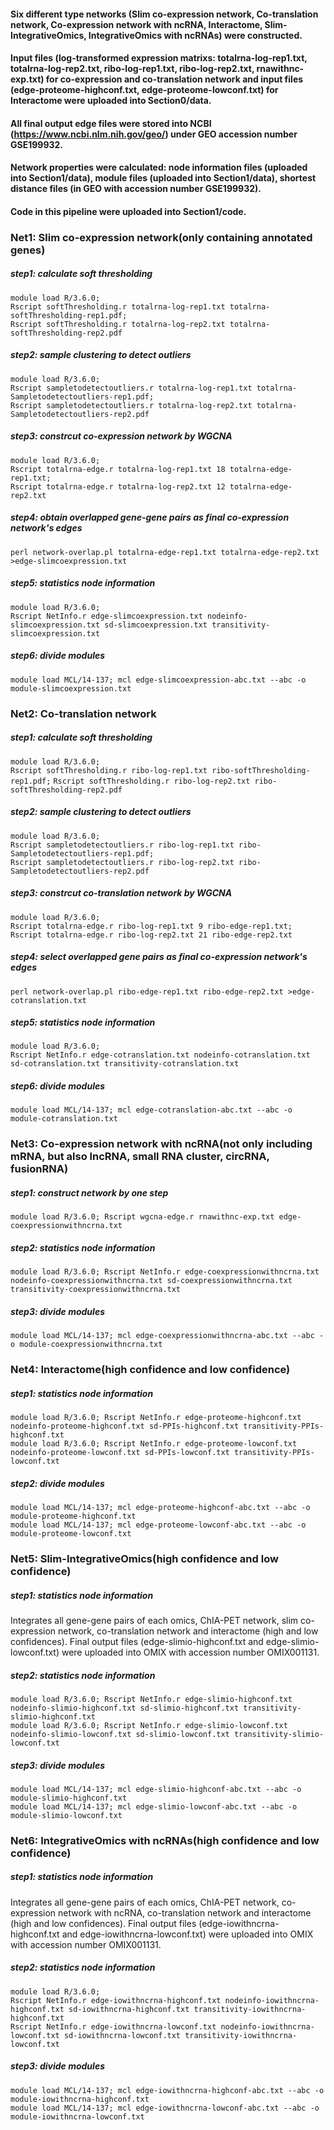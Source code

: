 #### Six different type networks (Slim co-expression network, Co-translation network, Co-expression network with ncRNA, Interactome, Slim-IntegrativeOmics, IntegrativeOmics with ncRNAs) were constructed.  
#### Input files (log-transformed expression matrixs: totalrna-log-rep1.txt, totalrna-log-rep2.txt, ribo-log-rep1.txt, ribo-log-rep2.txt, rnawithnc-exp.txt) for co-expression and co-translation network and input files (edge-proteome-highconf.txt, edge-proteome-lowconf.txt) for Interactome were uploaded into Section0/data. 
#### All final output edge files were stored into NCBI (https://www.ncbi.nlm.nih.gov/geo/) under GEO accession number GSE199932.  
#### Network properties were calculated: node information files (uploaded into Section1/data), module files (uploaded into Section1/data), shortest distance files (in GEO with accession number GSE199932).  
#### Code in this pipeline were uploaded into Section1/code.
### Net1: Slim co-expression network(only containing annotated genes)  
##### step1: calculate soft thresholding  
`module load R/3.6.0;`  
`Rscript softThresholding.r totalrna-log-rep1.txt totalrna-softThresholding-rep1.pdf;`  
`Rscript softThresholding.r totalrna-log-rep2.txt totalrna-softThresholding-rep2.pdf`    
##### step2: sample clustering to detect outliers
`module load R/3.6.0;`  
`Rscript sampletodetectoutliers.r totalrna-log-rep1.txt totalrna-Sampletodetectoutliers-rep1.pdf;`  
`Rscript sampletodetectoutliers.r totalrna-log-rep2.txt totalrna-Sampletodetectoutliers-rep2.pdf`  
##### step3: constrcut co-expression network by WGCNA
`module load R/3.6.0;`  
`Rscript totalrna-edge.r totalrna-log-rep1.txt 18 totalrna-edge-rep1.txt;`  
`Rscript totalrna-edge.r totalrna-log-rep2.txt 12 totalrna-edge-rep2.txt`  
##### step4: obtain overlapped gene-gene pairs as final co-expression network's edges  
`perl network-overlap.pl totalrna-edge-rep1.txt totalrna-edge-rep2.txt >edge-slimcoexpression.txt`   
##### step5: statistics node information
`module load R/3.6.0;`  
`Rscript NetInfo.r edge-slimcoexpression.txt nodeinfo-slimcoexpression.txt sd-slimcoexpression.txt transitivity-slimcoexpression.txt`
##### step6: divide modules
`module load MCL/14-137; mcl edge-slimcoexpression-abc.txt --abc -o module-slimcoexpression.txt`

### Net2: Co-translation network  
##### step1: calculate soft thresholding  
`module load R/3.6.0;`  
`Rscript softThresholding.r ribo-log-rep1.txt ribo-softThresholding-rep1.pdf;` 
`Rscript softThresholding.r ribo-log-rep2.txt ribo-softThresholding-rep2.pdf`  

##### step2: sample clustering to detect outliers
`module load R/3.6.0;`  
`Rscript sampletodetectoutliers.r ribo-log-rep1.txt ribo-Sampletodetectoutliers-rep1.pdf;`  
`Rscript sampletodetectoutliers.r ribo-log-rep2.txt ribo-Sampletodetectoutliers-rep2.pdf`  

##### step3: constrcut co-translation network by WGCNA
`module load R/3.6.0;`  
`Rscript totalrna-edge.r ribo-log-rep1.txt 9 ribo-edge-rep1.txt;`  
`Rscript totalrna-edge.r ribo-log-rep2.txt 21 ribo-edge-rep2.txt` 

##### step4: select overlapped gene pairs as final co-expression network's edges  
`perl network-overlap.pl ribo-edge-rep1.txt ribo-edge-rep2.txt >edge-cotranslation.txt`   
##### step5: statistics node information
`module load R/3.6.0;`  
`Rscript NetInfo.r edge-cotranslation.txt nodeinfo-cotranslation.txt sd-cotranslation.txt transitivity-cotranslation.txt` 
##### step6: divide modules
`module load MCL/14-137; mcl edge-cotranslation-abc.txt --abc -o module-cotranslation.txt`

### Net3: Co-expression network with ncRNA(not only including mRNA, but also lncRNA, small RNA cluster, circRNA, fusionRNA) 
##### step1: construct network by one step
`module load R/3.6.0; Rscript wgcna-edge.r rnawithnc-exp.txt edge-coexpressionwithncrna.txt`  
##### step2: statistics node information
`module load R/3.6.0; Rscript NetInfo.r edge-coexpressionwithncrna.txt nodeinfo-coexpressionwithncrna.txt sd-coexpressionwithncrna.txt transitivity-coexpressionwithncrna.txt`
##### step3: divide modules
`module load MCL/14-137; mcl edge-coexpressionwithncrna-abc.txt --abc -o module-coexpressionwithncrna.txt`

### Net4: Interactome(high confidence and low confidence)  
##### step1: statistics node information
`module load R/3.6.0; Rscript NetInfo.r edge-proteome-highconf.txt nodeinfo-proteome-highconf.txt sd-PPIs-highconf.txt transitivity-PPIs-highconf.txt`  
`module load R/3.6.0; Rscript NetInfo.r edge-proteome-lowconf.txt nodeinfo-proteome-lowconf.txt sd-PPIs-lowconf.txt transitivity-PPIs-lowconf.txt`  
##### step2: divide modules
`module load MCL/14-137; mcl edge-proteome-highconf-abc.txt --abc -o module-proteome-highconf.txt`  
`module load MCL/14-137; mcl edge-proteome-lowconf-abc.txt --abc -o module-proteome-lowconf.txt`  

### Net5: Slim-IntegrativeOmics(high confidence and low confidence)  
##### step1: statistics node information  
Integrates all gene-gene pairs of each omics, ChIA-PET network, slim co-expression network, co-translation network and interactome (high and low confidences). Final output files (edge-slimio-highconf.txt and edge-slimio-lowconf.txt) were uploaded into OMIX with accession number OMIX001131.
##### step2: statistics node information
`module load R/3.6.0; Rscript NetInfo.r edge-slimio-highconf.txt nodeinfo-slimio-highconf.txt sd-slimio-highconf.txt transitivity-slimio-highconf.txt`  
`module load R/3.6.0; Rscript NetInfo.r edge-slimio-lowconf.txt nodeinfo-slimio-lowconf.txt sd-slimio-lowconf.txt transitivity-slimio-lowconf.txt`  
##### step3: divide modules
`module load MCL/14-137; mcl edge-slimio-highconf-abc.txt --abc -o module-slimio-highconf.txt`  
`module load MCL/14-137; mcl edge-slimio-lowconf-abc.txt --abc -o module-slimio-lowconf.txt`  

### Net6: IntegrativeOmics with ncRNAs(high confidence and low confidence)  
##### step1: statistics node information  
Integrates all gene-gene pairs of each omics, ChIA-PET network, co-expression network with ncRNA, co-translation network and interactome (high and low confidences). Final output files (edge-iowithncrna-highconf.txt and edge-iowithncrna-lowconf.txt) were uploaded into OMIX with accession number OMIX001131.
##### step2: statistics node information
`module load R/3.6.0;`  
`Rscript NetInfo.r edge-iowithncrna-highconf.txt nodeinfo-iowithncrna-highconf.txt sd-iowithncrna-highconf.txt transitivity-iowithncrna-highconf.txt`  
`Rscript NetInfo.r edge-iowithncrna-lowconf.txt nodeinfo-iowithncrna-lowconf.txt sd-iowithncrna-lowconf.txt transitivity-iowithncrna-lowconf.txt` 
##### step3: divide modules
`module load MCL/14-137; mcl edge-iowithncrna-highconf-abc.txt --abc -o module-iowithncrna-highconf.txt`  
`module load MCL/14-137; mcl edge-iowithncrna-lowconf-abc.txt --abc -o module-iowithncrna-lowconf.txt`  
